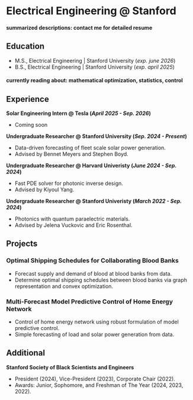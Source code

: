 
# Electrical Engineering @ Stanford

#### summarized descriptions: contact me for detailed resume

## Education							       		
- M.S., Electrical Engineering | Stanford University (_exp. june 2026_)	 			        		
- B.S., Electrical Engineering | Stanford University (_exp. april 2025_)
#### currently reading about: mathematical optimization, statistics, control

## Experience

**Solar Engineering Intern @ Tesla (_April 2025 - Sep. 2026_)**
- Coming soon

**Undergraduate Researcher @ Stanford University (_Sep. 2024 - Present_)**
- Data-driven forecasting of fleet scale solar power generation.
- Advised by Bennet Meyers and Stephen Boyd.

**Undergraduate Researcher @ Harvard Univeristy (_June 2024 - Sep. 2024_)**
- Fast PDE solver for photonic inverse design.
- Advised by Kiyoul Yang.

**Undergraduate Researcher @ Stanford Univeristy (_March 2022 - Sep. 2024_)**
- Photonics with quantum paraelectric materials. 
- Advised by Jelena Vuckovic and Eric Rosenthal.

## Projects
### Optimal Shipping Schedules for Collaborating Blood Banks
- Forecast supply and demand of blood at blood banks from data.
- Determine optimal shipping schedules between blood banks via graph representation and convex optimization.

### Multi-Forecast Model Predictive Control of Home Energy Network
- Control of home energy network using robust formulation of model predictive control. 
- Simple forecasting of load and solar power generation from data.

## Additional
**Stanford Society of Black Scientists and Engineers** 
- President (2024), Vice-President (2023), Corporate Chair (2022). 
- Awards: Junior, Sophomore, and Freshman of The Year (2024, 2023, 2022).
